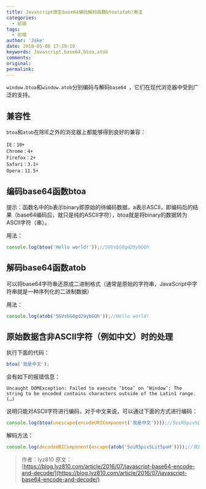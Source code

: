 ```yaml
---
title: Javascript原生base64编码解码函数btoa(atob)用法
categories:
  - 前端
tags:
  - 前端
author: 'Jake'
date: 2018-05-08 17:19:19
keywords: Javascript,base64,btoa,atob
comments:
original:
permalink:
---
```


`window.btoa`和`window.atob`分别编码与解码`base64 `，它们在现代浏览器中受到广泛的支持。

<!--more-->

## 兼容性

`btoa`和`atob`在除IE之外的浏览器上都能够得到良好的兼容：
```
IE：10+
Chrome：4+
Firefox：2+
Safari：3.1+
Opera：11.5+
```

## 编码base64函数btoa
提示：函数名中的b表示binary即原始的待编码数据，a表示ASCII，即编码后的结果（base64编码后，就只是纯的ASCII字符），btoa就是将binary的数据转为ASCII字符（串）。

用法：
```js
console.log(btoa('Hello world!'));//SGVsbG8gd29ybGQh
```

## 解码base64函数atob
可以将base64字符串还原成二进制格式（通常是原始的字符串，JavaScript中字符串就是一种序列化的二进制数据）

用法：
```js
console.log(atob('SGVsbG8gd29ybGQh'));//Hello world!
```

## 原始数据含非ASCII字符（例如中文）时的处理
执行下面的代码：
```js
btoa('我是中文');
```
会有如下的报错信息：
```
Uncaught DOMException: Failed to execute ‘btoa’ on ‘Window’: The string to be encoded contains characters outside of the Latin1 range.(…)
```

说明只能对ASCII字符进行编码，对于中文来说，可以通过下面的方式进行编码：
```js
console.log(btoa(unescape(encodeURIComponent('我是中文'))));//5oiR5piv5Lit5paH
```

解码方法：
```js
console.log(decodeURIComponent(escape(atob('5oiR5piv5Lit5paH'))));//我是中文
```

> 作者：lyz810
> 原文：[https://blog.lyz810.com/article/2016/07/javascript-base64-encode-and-decode/](https://blog.lyz810.com/article/2016/07/javascript-base64-encode-and-decode/)

